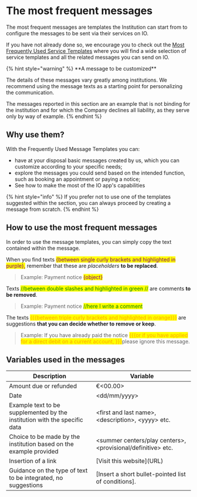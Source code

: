 # The most frequent messages

The most frequent messages are templates the Institution can start from to configure the messages to be sent via their services on IO.

If you have not already done so, we encourage you to check out the [Most Frequently Used Service Templates](https://github.com/pagopa/devportal-docs/blob/docs/from-gitbook/docs/VgT9NJOwkAnNFoA6d0Fs/catalog-of-services-and-models/the-most-frequent-service-models.md) where you will find a wide selection of service templates and all the related messages you can send on IO.

{% hint style="warning" %}
\*\*A message to be customized\*\*

The details of these messages vary greatly among institutions. We recommend using the message texts as a starting point for personalizing the communication.

The messages reported in this section are an example that is not binding for the institution and for which the Company declines all liability, as they serve only by way of example.
{% endhint %}

## Why use them?

With the Frequently Used Message Templates you can:

* have at your disposal basic messages created by us, which you can customize according to your specific needs;
* explore the messages you could send based on the intended function, such as booking an appointment or paying a notice;
* See how to make the most of the IO app's capabilities

{% hint style="info" %}
If you prefer not to use one of the templates suggested within the section, you can always proceed by creating a message from scratch.
{% endhint %}

## How to use the most frequent messages

In order to use the message templates, you can simply copy the text contained within the message.

When you find texts <mark style="color:purple;">{between single curly brackets and highlighted in purple},</mark> remember that these are _placeholders_ **to be replaced**.

> Example: Payment notice <mark style="color:purple;">{object}</mark>

Texts <mark style="color:green;">//between double slashes and highlighted in green //</mark> are comments **to be removed**.

> Example: Payment notice <mark style="color:green;">//here I write a comment</mark>

The texts <mark style="color:orange;">\{{{between triple curly brackets and highlighted in orange\}}}</mark> are suggestions **that you can decide whether to remove or keep**.

> Example: If you have already paid the notice <mark style="color:orange;">\{{{or if you have applied for a direct debit on a current account, \}}}</mark>please ignore this message.

## Variables used in the messages

| Description                                                               | Variable                                                       |
| ------------------------------------------------------------------------- | -------------------------------------------------------------- |
| Amount due or refunded                                                    | €<00.00>                                                       |
| Date                                                                      | \<dd/mm/yyyy>                                                  |
| Example text to be supplemented by the institution with the specific data | \<first and last name>, \<description>, \<yyyy> etc.           |
| Choice to be made by the institution based on the example provided        | \<summer centers/play centers>, \<provisional/definitive> etc. |
| Insertion of a link                                                       | \[Visit this website]\(URL)                                    |
| Guidance on the type of text to be integrated, no suggestions             | \[Insert a short bullet-pointed list of conditions].           |

